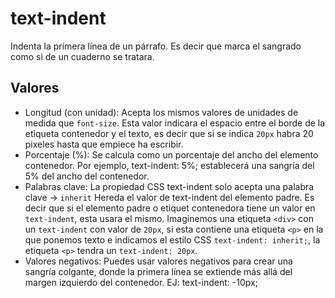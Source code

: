 # text-indent
Indenta la primera línea de un párrafo. Es decir que marca el sangrado como si de un cuaderno se tratara.

## Valores
* Longitud (con unidad):
Acepta los mismos valores de unidades de medida que `font-size`. Esta valor indicara el espacio entre el borde de la etiqueta contenedor y el texto, es decir que si se indica `20px` habra 20 pixeles hasta que empiece ha escribir.
* Porcentaje (%):
Se calcula como un porcentaje del ancho del elemento contenedor. Por ejemplo, text-indent: 5%; establecerá una sangría del 5% del ancho del contenedor.
* Palabras clave:
La propiedad CSS text-indent solo acepta una palabra clave -> `inherit`
    Hereda el valor de text-indent del elemento padre.
    Es decir que si el elemento padre o etiquet contenedora tiene un valor en `text-indent`, esta usara el mismo. Imaginemos una etiqueta `<div>` con un `text-indent` con valor de `20px`, si esta contiene una etiqueta `<p>` en la que ponemos texto e indicamos el estilo CSS `text-indent: inherit;`, la etiqueta `<p>` tendra un `text-indent: 20px`.
* Valores negativos:
Puedes usar valores negativos para crear una sangría colgante, donde la primera línea se extiende más allá del margen izquierdo del contenedor.
    EJ: text-indent: -10px;